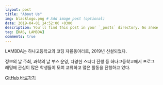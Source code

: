 ```yaml
---
layout: post
title: "About Us"
img: blacklogo.png # Add image post (optional)
date: 2019-04-01 14:52:00 +0300
description: You’ll find this post in your `_posts` directory. Go ahead and edit it and re-build the site to see your changes. # Add post description (optional)
tag: [HAS, LAMBDA]
comments: true
---
```

  
  LAMBDA는 하나고등학교의 코딩 자율동아리로, 2019년 신설되었다.

  정보의 날 주최, 과학의 날 부스 운영, 다양한 스터디 진행 등 하나고등학교에서 프로그래밍에 관심이 많은 학생들이 모여 교류하고 많은 활동을 진행하고 있다.


  [GitHub 바로가기](https://github.com/haslambda)
